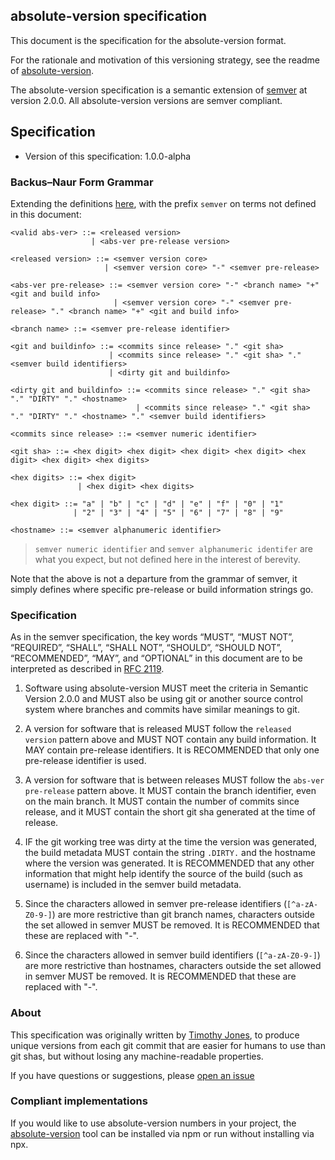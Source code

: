 absolute-version specification
-------------------------------

This document is the specification for the absolute-version format. 

For the rationale and motivation of this versioning strategy, see the readme of [absolute-version](https://github.com/absolute-version/absolute-version-js).

The absolute-version specification is a semantic extension of [semver](https://semver.org/) at version 2.0.0. All absolute-version versions are semver compliant.

## Specification

* Version of this specification: 1.0.0-alpha


### Backus–Naur Form Grammar

Extending the definitions [here](https://semver.org/spec/v2.0.0.html#backusnaur-form-grammar-for-valid-semver-versions), with the prefix `semver` on terms not defined in this document:

```
<valid abs-ver> ::= <released version>
                  | <abs-ver pre-release version>

<released version> ::= <semver version core> 
                     | <semver version core> "-" <semver pre-release>
                  
<abs-ver pre-release> ::= <semver version core> "-" <branch name> "+" <git and build info>
                       | <semver version core> "-" <semver pre-release> "." <branch name> "+" <git and build info>

<branch name> ::= <semver pre-release identifier>

<git and buildinfo> ::= <commits since release> "." <git sha>
                      | <commits since release> "." <git sha> "." <semver build identifiers>
                      | <dirty git and buildinfo>

<dirty git and buildinfo> ::= <commits since release> "." <git sha> "." "DIRTY" "." <hostname>
                            | <commits since release> "." <git sha> "." "DIRTY" "." <hostname> "." <semver build identifiers>

<commits since release> ::= <semver numeric identifier>

<git sha> ::= <hex digit> <hex digit> <hex digit> <hex digit> <hex digit> <hex digit> <hex digits>

<hex digits> ::= <hex digit>
               | <hex digit> <hex digits>

<hex digit> ::= "a" | "b" | "c" | "d" | "e" | "f" | "0" | "1" 
              | "2" | "3" | "4" | "5" | "6" | "7" | "8" | "9"

<hostname> ::= <semver alphanumeric identifier>
```

> `semver numeric identifier` and `semver alphanumeric identifer` are what you expect, but not defined here in the interest of berevity.

Note that the above is not a departure from the grammar of semver, it simply
defines where specific pre-release or build information strings go.

### Specification

As in the semver specification, the key words “MUST”, “MUST NOT”, “REQUIRED”,
“SHALL”, “SHALL NOT”, “SHOULD”, “SHOULD NOT”, “RECOMMENDED”, “MAY”, and
“OPTIONAL” in this document are to be interpreted as described in [RFC 2119](https://datatracker.ietf.org/doc/html/rfc2119).


1. Software using absolute-version MUST meet the criteria in Semantic Version 2.0.0 and MUST also be using
   git or another source control system where branches and commits have similar meanings to git.

1. A version for software that is released MUST follow the `released version` pattern above and MUST NOT
   contain any build information. It MAY contain pre-release identifiers. It is RECOMMENDED that only one
   pre-release identifier is used.

2. A version for software that is between releases MUST follow the `abs-ver pre-release` pattern above.
   It MUST contain the branch identifier, even on the main branch. It MUST contain the number of commits
   since release, and it MUST contain the short git sha generated at the time of release.

3. IF the git working tree was dirty at the time the version was generated, the build metadata MUST contain the
   string `.DIRTY.` and the hostname where the version was generated. It is RECOMMENDED that any other 
   information that might help identify the source of the build (such as username) is included in the semver build metadata.

3. Since the characters allowed in semver pre-release identifiers (`[^a-zA-Z0-9-]`) are more restrictive 
   than git branch names, characters outside the set allowed in semver MUST be removed. It is RECOMMENDED 
   that these are replaced with "-".

3. Since the characters allowed in semver build identifiers (`[^a-zA-Z0-9-]`) are more restrictive than hostnames,
    characters outside the set allowed in semver MUST be removed. It is RECOMMENDED that these are replaced with "-".


### About

This specification was originally written by [Timothy Jones](https://github.com/TimothyJones), to produce unique versions from 
each git commit that are easier for humans to use than git shas, but without losing any machine-readable properties.

If you have questions or suggestions, please [open an issue](https://github.com/absolute-version/specification/issues/new)

### Compliant implementations

If you would like to use absolute-version numbers in your project, the
[absolute-version](https://github.com/absolute-version/absolute-version-js/)
tool can be installed via npm or run without installing via npx.
